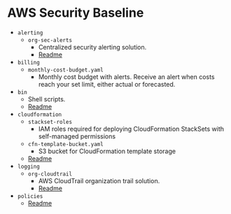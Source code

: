 # AWS Security Baseline

- `alerting`
    - `org-sec-alerts`
        - Centralized security alerting solution.
        - [Readme](alerting/org-sec-alerts/README.md)
- `billing`
    - `monthly-cost-budget.yaml`
        - Monthly cost budget with alerts. Receive an alert when costs reach your set limit, either actual or forecasted.
- `bin`
    - Shell scripts.
    - [Readme](bin/README.md)
- `cloudformation`
    - `stackset-roles`
        - IAM roles required for deploying CloudFormation StackSets with self-managed permissions
    - `cfn-template-bucket.yaml`
        - S3 bucket for CloudFormation template storage
    - [Readme](cloudformation/README.md)
- `logging`
    - `org-cloudtrail`
        - AWS CloudTrail organization trail solution.
        - [Readme](logging/org-cloudtrail/README.md)
- `policies`
    - [Readme](policies/README.md)

